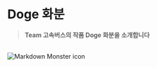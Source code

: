 # Doge 화분
> __Team 고속버스의 작품 Doge 화분을 소개합니다__

<br><img src="https://github.com/BAIKJUWON/The-2nd-Daegu-Maker-Festa/image/MUSK.jpg?raw=True" alt="Markdown Monster icon"/><br>
